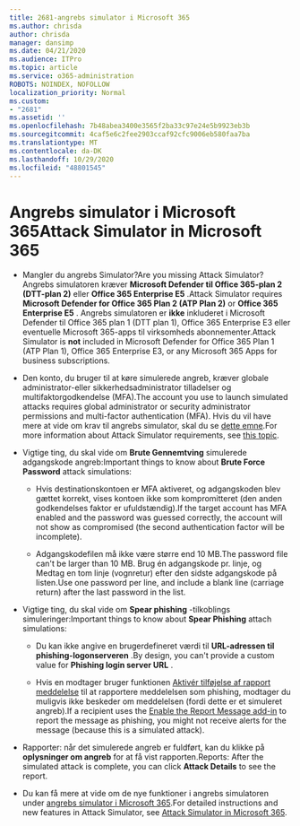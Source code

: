 ```yaml
---
title: 2681-angrebs simulator i Microsoft 365
ms.author: chrisda
author: chrisda
manager: dansimp
ms.date: 04/21/2020
ms.audience: ITPro
ms.topic: article
ms.service: o365-administration
ROBOTS: NOINDEX, NOFOLLOW
localization_priority: Normal
ms.custom:
- "2681"
ms.assetid: ''
ms.openlocfilehash: 7b48abea3400e3565f2ba33c97e24e5b9923eb3b
ms.sourcegitcommit: 4caf5e6c2fee2903ccaf92cfc9006eb580faa7ba
ms.translationtype: MT
ms.contentlocale: da-DK
ms.lasthandoff: 10/29/2020
ms.locfileid: "48801545"
---
```

# <a name="attack-simulator-in-microsoft-365"></a><span data-ttu-id="f4a3e-102">Angrebs simulator i Microsoft 365</span><span class="sxs-lookup"><span data-stu-id="f4a3e-102">Attack Simulator in Microsoft 365</span></span>

- <span data-ttu-id="f4a3e-103">Mangler du angrebs Simulator?</span><span class="sxs-lookup"><span data-stu-id="f4a3e-103">Are you missing Attack Simulator?</span></span> <span data-ttu-id="f4a3e-104">Angrebs simulatoren kræver **Microsoft Defender til Office 365-plan 2 (DTT-plan 2)** eller **Office 365 Enterprise E5** .</span><span class="sxs-lookup"><span data-stu-id="f4a3e-104">Attack Simulator requires **Microsoft Defender for Office 365 Plan 2 (ATP Plan 2)** or **Office 365 Enterprise E5** .</span></span> <span data-ttu-id="f4a3e-105">Angrebs simulatoren er **ikke** inkluderet i Microsoft Defender til Office 365 plan 1 (DTT plan 1), Office 365 Enterprise E3 eller eventuelle Microsoft 365-apps til virksomheds abonnementer.</span><span class="sxs-lookup"><span data-stu-id="f4a3e-105">Attack Simulator is **not** included in Microsoft Defender for Office 365 Plan 1 (ATP Plan 1), Office 365 Enterprise E3, or any Microsoft 365 Apps for business subscriptions.</span></span>

- <span data-ttu-id="f4a3e-106">Den konto, du bruger til at køre simulerede angreb, kræver globale administrator-eller sikkerhedsadministrator tilladelser og multifaktorgodkendelse (MFA).</span><span class="sxs-lookup"><span data-stu-id="f4a3e-106">The account you use to launch simulated attacks requires global administrator or security administrator permissions and multi-factor authentication (MFA).</span></span> <span data-ttu-id="f4a3e-107">Hvis du vil have mere at vide om krav til angrebs simulator, skal du se [dette emne](https://docs.microsoft.com/microsoft-365/security/office-365-security/attack-simulator).</span><span class="sxs-lookup"><span data-stu-id="f4a3e-107">For more information about Attack Simulator requirements, see [this topic](https://docs.microsoft.com/microsoft-365/security/office-365-security/attack-simulator).</span></span>

- <span data-ttu-id="f4a3e-108">Vigtige ting, du skal vide om **Brute Gennemtving** simulerede adgangskode angreb:</span><span class="sxs-lookup"><span data-stu-id="f4a3e-108">Important things to know about **Brute Force Password** attack simulations:</span></span>

  - <span data-ttu-id="f4a3e-109">Hvis destinationskontoen er MFA aktiveret, og adgangskoden blev gættet korrekt, vises kontoen ikke som kompromitteret (den anden godkendelses faktor er ufuldstændig).</span><span class="sxs-lookup"><span data-stu-id="f4a3e-109">If the target account has MFA enabled and the password was guessed correctly, the account will not show as compromised (the second authentication factor will be incomplete).</span></span>

  - <span data-ttu-id="f4a3e-110">Adgangskodefilen må ikke være større end 10 MB.</span><span class="sxs-lookup"><span data-stu-id="f4a3e-110">The password file can't be larger than 10 MB.</span></span> <span data-ttu-id="f4a3e-111">Brug én adgangskode pr. linje, og Medtag en tom linje (vognretur) efter den sidste adgangskode på listen.</span><span class="sxs-lookup"><span data-stu-id="f4a3e-111">Use one password per line, and include a blank line (carriage return) after the last password in the list.</span></span>

- <span data-ttu-id="f4a3e-112">Vigtige ting, du skal vide om **Spear phishing** -tilkoblings simuleringer:</span><span class="sxs-lookup"><span data-stu-id="f4a3e-112">Important things to know about **Spear Phishing** attach simulations:</span></span>

  - <span data-ttu-id="f4a3e-113">Du kan ikke angive en brugerdefineret værdi til **URL-adressen til phishing-logonserveren** .</span><span class="sxs-lookup"><span data-stu-id="f4a3e-113">By design, you can't provide a custom value for **Phishing login server URL** .</span></span>

  - <span data-ttu-id="f4a3e-114">Hvis en modtager bruger funktionen [Aktivér tilføjelse af rapport meddelelse](https://docs.microsoft.com/microsoft-365/security/office-365-security/enable-the-report-message-add-in) til at rapportere meddelelsen som phishing, modtager du muligvis ikke beskeder om meddelelsen (fordi dette er et simuleret angreb).</span><span class="sxs-lookup"><span data-stu-id="f4a3e-114">If a recipient uses the [Enable the Report Message add-in](https://docs.microsoft.com/microsoft-365/security/office-365-security/enable-the-report-message-add-in) to report the message as phishing, you might not receive alerts for the message (because this is a simulated attack).</span></span>

- <span data-ttu-id="f4a3e-115">Rapporter: når det simulerede angreb er fuldført, kan du klikke på **oplysninger om angreb** for at få vist rapporten.</span><span class="sxs-lookup"><span data-stu-id="f4a3e-115">Reports: After the simulated attack is complete, you can click **Attack Details** to see the report.</span></span>

- <span data-ttu-id="f4a3e-116">Du kan få mere at vide om de nye funktioner i angrebs simulatoren under [angrebs simulator i Microsoft 365](https://docs.microsoft.com/microsoft-365/security/office-365-security/attack-simulator).</span><span class="sxs-lookup"><span data-stu-id="f4a3e-116">For detailed instructions and new features in Attack Simulator, see [Attack Simulator in Microsoft 365](https://docs.microsoft.com/microsoft-365/security/office-365-security/attack-simulator).</span></span>
